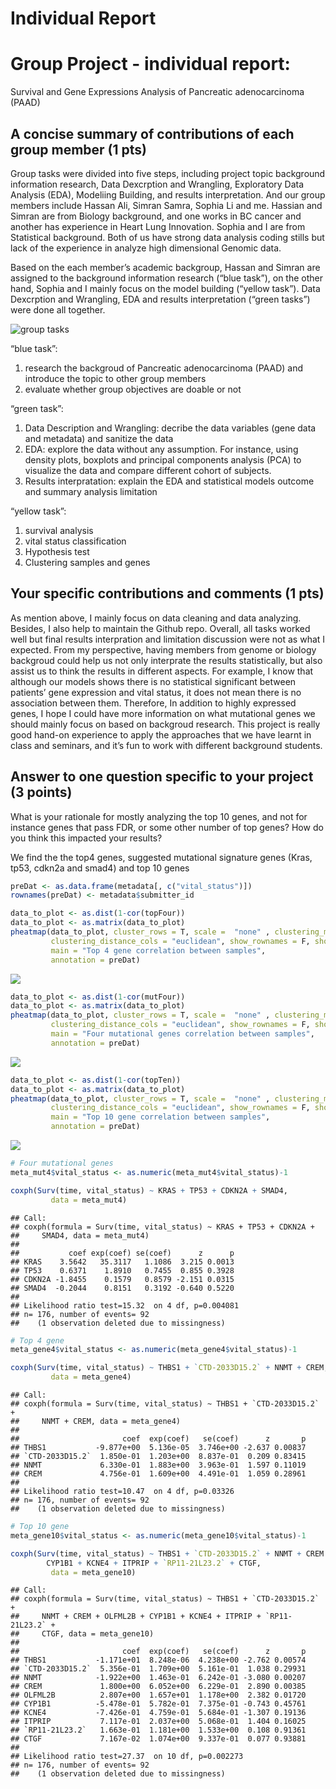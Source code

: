 Individual Report
================

# Group Project - individual report:

Survival and Gene Expressions Analysis of Pancreatic adenocarcinoma
(PAAD)

## A concise summary of contributions of each group member (1 pts)

Group tasks were divided into five steps, including project topic
background information research, Data Dexcrption and Wrangling,
Exploratory Data Analysis (EDA), Modeliing Building, and results
interpretation. And our group members include Hassan Ali, Simran Samra,
Sophia Li and me. Hassian and Simran are from Biology background, and
one works in BC cancer and another has experience in Heart Lung
Innovation. Sophia and I are from Statistical background. Both of us
have strong data analysis coding stills but lack of the experience in
analyze high dimensional Genomic data.

Based on the each member’s academic backgroup, Hassan and Simran are
assigned to the background information research (“blue task”), on the
other hand, Sophia and I mainly focus on the model building (“yellow
task”). Data Dexcrption and Wrangling, EDA and results interpretation
(“green tasks”) were done all together.

![group
tasks](https://github.com/STAT540-UBC/zz_Xia-Lily_STAT540_2020/blob/master/project/plot/group%20tasks.png)

“blue task”:

1.  research the backgroud of Pancreatic adenocarcinoma (PAAD) and
    introduce the topic to other group members
2.  evaluate whether group objectives are doable or not

“green task”:

1.  Data Description and Wrangling: decribe the data variables (gene
    data and metadata) and sanitize the data
2.  EDA: explore the data without any assumption. For instance, using
    density plots, boxplots and principal components analysis (PCA) to
    visualize the data and compare different cohort of subjects.
3.  Results interpratation: explain the EDA and statistical models
    outcome and summary analysis limitation

“yellow task”:

1.  survival analysis
2.  vital status classification
3.  Hypothesis test
4.  Clustering samples and genes

## Your specific contributions and comments (1 pts)

As mention above, I mainly focus on data cleaning and data analyzing.
Besides, I also help to maintain the Github repo. Overall, all tasks
worked well but final results interpration and limitation discussion
were not as what I expected. From my perspective, having members from
genome or biology backgroud could help us not only interprate the
results statistically, but also assist us to think the results in
different aspects. For example, I know that although our models shows
there is no statistical significant between patients’ gene expression
and vital status, it does not mean there is no association between them.
Therefore, In addition to highly expressed genes, I hope I could have
more information on what mutational genes we should mainly focus on
based on backgroud research. This project is really good hand-on
experience to apply the approaches that we have learnt in class and
seminars, and it’s fun to work with different background students.

## Answer to one question specific to your project (3 points)

What is your rationale for mostly analyzing the top 10 genes, and not
for instance genes that pass FDR, or some other number of top genes? How
do you think this impacted your results?

We find the the top4 genes, suggested mutational signature genes (Kras,
tp53, cdkn2a and smad4) and top 10 genes

``` r
preDat <- as.data.frame(metadata[, c("vital_status")])
rownames(preDat) <- metadata$submitter_id 

data_to_plot <- as.dist(1-cor(topFour))
data_to_plot <- as.matrix(data_to_plot)
pheatmap(data_to_plot, cluster_rows = T, scale =  "none" , clustering_method = "ward.D2",
         clustering_distance_cols = "euclidean", show_rownames = F, show_colnames = F,
         main = "Top 4 gene correlation between samples",
         annotation = preDat)
```

![](individual_report_files/figure-gfm/unnamed-chunk-5-1.png)<!-- -->

``` r
data_to_plot <- as.dist(1-cor(mutFour))
data_to_plot <- as.matrix(data_to_plot)
pheatmap(data_to_plot, cluster_rows = T, scale =  "none" , clustering_method = "ward.D2",
         clustering_distance_cols = "euclidean", show_rownames = F, show_colnames = F,
         main = "Four mutational genes correlation between samples",
         annotation = preDat)
```

![](individual_report_files/figure-gfm/unnamed-chunk-6-1.png)<!-- -->

``` r
data_to_plot <- as.dist(1-cor(topTen))
data_to_plot <- as.matrix(data_to_plot)
pheatmap(data_to_plot, cluster_rows = T, scale =  "none" , clustering_method = "ward.D2",
         clustering_distance_cols = "euclidean", show_rownames = F, show_colnames = F,
         main = "Top 10 gene correlation between samples",
         annotation = preDat)
```

![](individual_report_files/figure-gfm/unnamed-chunk-7-1.png)<!-- -->

``` r
# Four mutational genes
meta_mut4$vital_status <- as.numeric(meta_mut4$vital_status)-1

coxph(Surv(time, vital_status) ~ KRAS + TP53 + CDKN2A + SMAD4, 
         data = meta_mut4)
```

    ## Call:
    ## coxph(formula = Surv(time, vital_status) ~ KRAS + TP53 + CDKN2A + 
    ##     SMAD4, data = meta_mut4)
    ## 
    ##           coef exp(coef) se(coef)      z      p
    ## KRAS    3.5642   35.3117   1.1086  3.215 0.0013
    ## TP53    0.6371    1.8910   0.7455  0.855 0.3928
    ## CDKN2A -1.8455    0.1579   0.8579 -2.151 0.0315
    ## SMAD4  -0.2044    0.8151   0.3192 -0.640 0.5220
    ## 
    ## Likelihood ratio test=15.32  on 4 df, p=0.004081
    ## n= 176, number of events= 92 
    ##    (1 observation deleted due to missingness)

``` r
# Top 4 gene
meta_gene4$vital_status <- as.numeric(meta_gene4$vital_status)-1

coxph(Surv(time, vital_status) ~ THBS1 + `CTD-2033D15.2` + NNMT + CREM, 
         data = meta_gene4)
```

    ## Call:
    ## coxph(formula = Surv(time, vital_status) ~ THBS1 + `CTD-2033D15.2` + 
    ##     NNMT + CREM, data = meta_gene4)
    ## 
    ##                       coef  exp(coef)   se(coef)      z       p
    ## THBS1           -9.877e+00  5.136e-05  3.746e+00 -2.637 0.00837
    ## `CTD-2033D15.2`  1.850e-01  1.203e+00  8.837e-01  0.209 0.83415
    ## NNMT             6.330e-01  1.883e+00  3.963e-01  1.597 0.11019
    ## CREM             4.756e-01  1.609e+00  4.491e-01  1.059 0.28961
    ## 
    ## Likelihood ratio test=10.47  on 4 df, p=0.03326
    ## n= 176, number of events= 92 
    ##    (1 observation deleted due to missingness)

``` r
# Top 10 gene
meta_gene10$vital_status <- as.numeric(meta_gene10$vital_status)-1

coxph(Surv(time, vital_status) ~ THBS1 + `CTD-2033D15.2` + NNMT + CREM + OLFML2B +
        CYP1B1 + KCNE4 + ITPRIP + `RP11-21L23.2` + CTGF, 
         data = meta_gene10)
```

    ## Call:
    ## coxph(formula = Surv(time, vital_status) ~ THBS1 + `CTD-2033D15.2` + 
    ##     NNMT + CREM + OLFML2B + CYP1B1 + KCNE4 + ITPRIP + `RP11-21L23.2` + 
    ##     CTGF, data = meta_gene10)
    ## 
    ##                       coef  exp(coef)   se(coef)      z       p
    ## THBS1           -1.171e+01  8.248e-06  4.238e+00 -2.762 0.00574
    ## `CTD-2033D15.2`  5.356e-01  1.709e+00  5.161e-01  1.038 0.29931
    ## NNMT            -1.922e+00  1.463e-01  6.242e-01 -3.080 0.00207
    ## CREM             1.800e+00  6.052e+00  6.229e-01  2.890 0.00385
    ## OLFML2B          2.807e+00  1.657e+01  1.178e+00  2.382 0.01720
    ## CYP1B1          -5.478e-01  5.782e-01  7.375e-01 -0.743 0.45761
    ## KCNE4           -7.426e-01  4.759e-01  5.684e-01 -1.307 0.19136
    ## ITPRIP           7.117e-01  2.037e+00  5.068e-01  1.404 0.16025
    ## `RP11-21L23.2`   1.663e-01  1.181e+00  1.533e+00  0.108 0.91361
    ## CTGF             7.167e-02  1.074e+00  9.337e-01  0.077 0.93881
    ## 
    ## Likelihood ratio test=27.37  on 10 df, p=0.002273
    ## n= 176, number of events= 92 
    ##    (1 observation deleted due to missingness)
